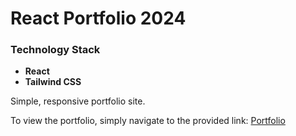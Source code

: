 # React Portfolio 2024

### Technology Stack

- **React**
- **Tailwind CSS**


Simple, responsive portfolio site.

To view the portfolio, simply navigate to the provided link:
[Portfolio](https://fannyrenko.github.io/portfolio/)